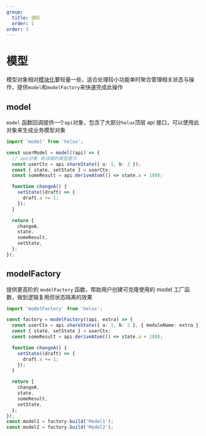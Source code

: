 ```yaml
---
group:
  title: 进阶
  order: 1
order: 3
---
```


# 模型

模型对象相对[模块化](/guide/modular)要轻量一些，适合处理较小功能单时聚合管理相关状态与操作，提供`model`和`modelFactory`来快速完成此操作

## model

`model` 函数回调提供一个`api`对象，包含了大部分`helux`顶层 api 接口，可以使用此对象来生成业务模型对象

```ts
import 'model' from 'helux';

const userModel = model((api) => {
  // api对象 有详细的类型提示
  const userCtx = api.shareState({ a: 1, b: 2 });
  const { state, setState } = userCtx;
  const someResult = api.deriveAtom(() => state.a + 100);

  function changeA() {
    setState((draft) => {
      draft.a += 1;
    });
  }

  return {
    changeA,
    state,
    someResult,
    setState,
  };
});
```

## modelFactory

提供更高阶的 `modelFactory` 函数，帮助用户创建可克隆使用的 model 工厂函数，做到逻辑复用但状态隔离的效果

```ts
import 'modelFactory' from 'helux';

const factory = modelFactory((api, extra) => {
  const userCtx = api.shareState({ a: 1, b: 2 }, { moduleName: extra });
  const { state, setState } = userCtx;
  const someResult = api.deriveAtom(() => state.a + 100);

  function changeA() {
    setState((draft) => {
      draft.a += 1;
    });
  }

  return {
    changeA,
    state,
    someResult,
    setState,
  };
});
const model1 = factory.build('Model1');
const model2 = factory.build('Model2');
```

